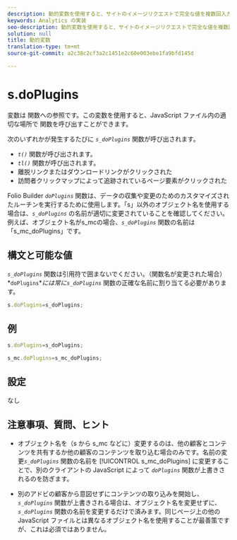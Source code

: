 ```yaml
---
description: 動的変数を使用すると、サイトのイメージリクエストで完全な値を複数回入力することなく、ある変数の値を別の変数にコピーできます。
keywords: Analytics の実装
seo-description: 動的変数を使用すると、サイトのイメージリクエストで完全な値を複数回入力することなく、ある変数の値を別の変数にコピーできます。
solution: null
title: 動的変数
translation-type: tm+mt
source-git-commit: a2c38c2cf3a2c1451e2c60e003ebe1fa9bfd145d

---
```




# s.doPlugins

 変数は 関数への参照です。この変数を使用すると、JavaScript ファイル内の適切な場所で 関数を呼び出すことができます。

次のいずれかが発生するたびに *`s_doPlugins`* 関数が呼び出されます。

* *`t()`* 関数が呼び出されます。
* *`tl()`* 関数が呼び出されます。
* 離脱リンクまたはダウンロードリンクがクリックされた
* 訪問者クリックマップによって追跡されているページ要素がクリックされた

Folio Builder *`doPlugins`* 関数は、データの収集や変更のためのカスタマイズされたルーチンを実行するために使用します。「s」以外のオブジェクト名を使用する場合は、*`s_doPlugins`* の名前が適切に変更されていることを確認してください。例えば、オブジェクト名がs_mcの場合、*`s_doPlugins`* 関数の名前は「s_mc_doPlugins」です。

## 構文と可能な値

*`s_doPlugins`* 関数は引用符で囲まないでください。（関数名が変更された場合）*`doPlugins`**には常に`s_doPlugins`* 関数の正確な名前に割り当てる必要があります。

```js
s.doPlugins=s_doPlugins;
```

## 例

```js
s.doPlugins=s_doPlugins;
```

```js
s_mc.doPlugins=s_mc_doPlugins;
```

## 設定

なし

## 注意事項、質問、ヒント

* オブジェクト名を（s から s_mc などに）変更するのは、他の顧客とコンテンツを共有するか他の顧客のコンテンツを取り込む場合のみです。名前の変更&#x200B;*`s_doPlugins`* 関数の名前を [!UICONTROL s_mc_doPlugins] に変更することで、別のクライアントの JavaScript によって *`doPlugins`* 関数が上書きされるのを防ぎます。

* 別のアドビの顧客から意図せずにコンテンツの取り込みを開始し、*`s_doPlugins`* 関数が上書きされる場合は、オブジェクト名を変更せずに、*`s_doPlugins`* 関数の名前を変更するだけで済みます。同じページ上の他の JavaScript ファイルとは異なるオブジェクト名を使用することが最善策ですが、これは必須ではありません。